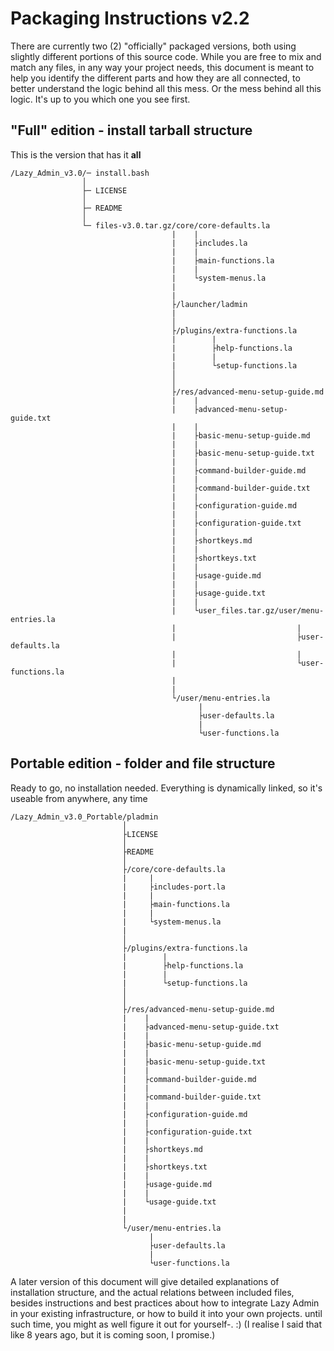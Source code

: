 # Packaging Instructions v2.2

There are currently two (2) "officially" packaged versions, both using slightly different portions of this source code. While you are free to mix and match any files, in any way your project needs, this document is meant to help you identify the different parts and how they are all connected, to better understand the logic behind all this mess. Or the mess behind all this logic. It's up to you which one you see first.


## "Full" edition - install tarball structure

This is the version that has it **all**

```
/Lazy_Admin_v3.0/─ install.bash
                │
                ├─ LICENSE
                │
                ├─ README
                │
                └─ files-v3.0.tar.gz/core/core-defaults.la
                                    |    |
                                    |    ├includes.la
                                    |    |
                                    |    ├main-functions.la
                                    |    |
                                    |    └system-menus.la
                                    |
                                    |
                                    ├/launcher/ladmin
                                    |
                                    │
                                    ├/plugins/extra-functions.la
                                    |        |
                                    |        ├help-functions.la
                                    |        |
                                    |        └setup-functions.la
                                    │
                                    │
                                    ├/res/advanced-menu-setup-guide.md
                                    |    |
                                    |    ├advanced-menu-setup-guide.txt
                                    |    |
                                    |    ├basic-menu-setup-guide.md
                                    |    |
                                    |    ├basic-menu-setup-guide.txt
                                    |    |
                                    |    ├command-builder-guide.md
                                    |    |
                                    |    ├command-builder-guide.txt
                                    |    |
                                    |    ├configuration-guide.md
                                    |    |
                                    |    ├configuration-guide.txt
                                    |    |
                                    |    ├shortkeys.md
                                    |    |
                                    |    ├shortkeys.txt
                                    |    |
                                    |    ├usage-guide.md
                                    |    |
                                    |    ├usage-guide.txt
                                    |    |
                                    |    └user_files.tar.gz/user/menu-entries.la
                                    |                           |                          
                                    |                           ├user-defaults.la
                                    |                           |
                                    |                           └user-functions.la
                                    |
                                    |
                                    └/user/menu-entries.la
                                          |
                                          ├user-defaults.la
                                          |
                                          └user-functions.la
```



## Portable edition - folder and file structure

Ready to go, no installation needed. Everything is dynamically linked, so it's useable from anywhere, any time

```
/Lazy_Admin_v3.0_Portable/pladmin
                         │
                         ├LICENSE
                         │
                         ├README
                         │
                         ├/core/core-defaults.la
                         |     |
                         |     ├includes-port.la
                         |     |
                         |     ├main-functions.la
                         |     |
                         |     └system-menus.la
                         |
                         │
                         ├/plugins/extra-functions.la
                         |        |
                         |        ├help-functions.la
                         |        |
                         |        └setup-functions.la
                         │
                         │
                         ├/res/advanced-menu-setup-guide.md
                         |    |
                         |    ├advanced-menu-setup-guide.txt
                         |    |
                         |    ├basic-menu-setup-guide.md
                         |    |
                         |    ├basic-menu-setup-guide.txt
                         |    |
                         |    ├command-builder-guide.md
                         |    |
                         |    ├command-builder-guide.txt
                         |    |
                         |    ├configuration-guide.md
                         |    |
                         |    ├configuration-guide.txt
                         |    |
                         |    ├shortkeys.md
                         |    |
                         |    ├shortkeys.txt
                         |    |
                         |    ├usage-guide.md
                         |    |
                         |    └usage-guide.txt
                         |
                         |
                         └/user/menu-entries.la
                               |
                               ├user-defaults.la
                               |
                               └user-functions.la
```


A later version of this document will give detailed explanations of installation structure, and the actual relations between included files, besides instructions and best practices about how to integrate Lazy Admin in your existing infrastructure, or how to build it into your own projects. until such time, you might as well figure it out for yourself-. :) (I realise I said that like 8 years ago, but it is coming soon, I promise.)
